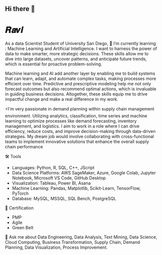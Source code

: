 ## Hi there 👋

# 𝑹𝒂𝒗𝒊

As a data Scientist Student of University San Diego, 🌱 I’m currently learning : Machine Learning and Artificial Intelligence. I want to harness the power of data to make smarter, more strategic decisions. These skills allow me to dive into large datasets, uncover patterns, and anticipate future trends, which is essential for proactive problem-solving.

Machine learning and AI add another layer by enabling me to build systems that can learn, adapt, and automate complex tasks, making processes more efficient over time. Predictive and prescriptive modeling help me not only forecast outcomes but also recommend optimal actions, which is invaluable in guiding business decisions. Altogether, these skills equip me to drive impactful change and make a real difference in my work.

⚡I'm very passionate in demand planning within supply chain management environment. Utilizing analytics, classification, time series and machine learning to optimize processes like demand forecasting, inventory management, and logistics. I aim to work in a role where I can drive efficiency, reduce costs, and improve decision-making through data-driven strategies. My dream job would involve collaborating with cross-functional teams to implement innovative solutions that enhance the overall supply chain performance

🛠️ Tools
- Languages: Python, R, SQL, C++, JScript
- Data Science Platforms: AWS SageMaker, Azure, Google Colab, Jupyter Notebook, Microsoft VS Code, GitHub Desktop
- Visualization: Tableau, Power BI, Asana 
- Machine Learning: Pandas, Matplotlib, Scikit-Learn, TensorFlow, PyTorch
- Database: MySQL, MSSQL, SQL Bench, PostgreSQL

💼 Certification
- PMP
- Agile
- Green Belt

💬 Ask me about 
Data Engineering, Data Analysis, Text Mining, Data Science, Cloud Computing, Business Transformation, Supply Chain, Demand Planning, Data Visualization, Process Improvement.

<!--
**Pii-USD/Pii-USD** is a ✨ _special_ ✨ repository because its `README.md` (this file) appears on your GitHub profile.
Here are some ideas to get you started:

- 🔭 I’m currently working on ...
- 👯 I’m looking to collaborate on ...
- 🤔 I’m looking for help with ...
- ⚡ Fun fact: ...
- 📫 How to reach me: 
-->
